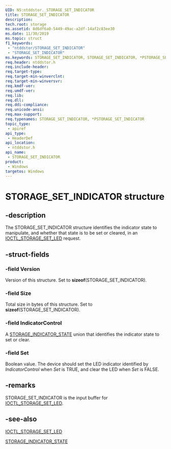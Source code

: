```yaml
---
UID: NS:ntddstor._STORAGE_SET_INDICATOR
title: STORAGE_SET_INDICATOR
description: 
tech.root: storage
ms.assetid: 8d6df6a0-5449-49ac-a2df-14af2c83ee30
ms.date: 11/30/2019
ms.topic: struct
f1_keywords:
 - "ntddstor/STORAGE_SET_INDICATOR"
 - "STORAGE_SET_INDICATOR"
ms.keywords: STORAGE_SET_INDICATOR, STORAGE_SET_INDICATOR, *PSTORAGE_SET_INDICATOR, 
req.header: ntddstor.h
req.include-header:
req.target-type:
req.target-min-winverclnt:
req.target-min-winversvr:
req.kmdf-ver:
req.umdf-ver:
req.lib:
req.dll:
req.ddi-compliance:
req.unicode-ansi:
req.max-support:
req.typenames: STORAGE_SET_INDICATOR, *PSTORAGE_SET_INDICATOR
topic_type: 
 - apiref
api_type: 
 - HeaderDef
api_location: 
 - ntddstor.h
api_name: 
 - STORAGE_SET_INDICATOR
product: 
 - Windows
targetos: Windows
---
```


# STORAGE_SET_INDICATOR structure

## -description

The STORAGE_SET_INDICATOR structure identifies the indicator state to manipulate, and whether that state is to be set or cleared, in an [IOCTL_STORAGE_SET_LED](ni-ntddstor-ioctl_storage_set_led.md) request.

## -struct-fields

### -field Version

Version of this structure. Set to **sizeof**(STORAGE_SET_INDICATOR).

### -field Size

Total size in bytes of this structure. Set to **sizeof**(STORAGE_SET_INDICATOR).

### -field IndicatorControl

A [STORAGE_INDICATOR_STATE](ns-ntddstor-storage_indicator_state.md) union that identifies the indicator state to set or clear.

### -field Set

Boolean value. The device should set the LED indicator identified by *IndicatorControl* when *Set* is TRUE, and clear the LED when *Set* is FALSE.

## -remarks

STORAGE_SET_INDICATOR is the input buffer for [IOCTL_STORAGE_SET_LED](ni-ntddstor-ioctl_storage_set_led.md).

## -see-also

[IOCTL_STORAGE_SET_LED](ni-ntddstor-ioctl_storage_set_led.md)

[STORAGE_INDICATOR_STATE](ns-ntddstor-storage_indicator_state.md)
